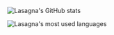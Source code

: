 ![Lasagna's GitHub stats](https://github-readme-stats.vercel.app/api?username=WebLasagna&show_icons=true&theme=dark&hide=contribs,prs,issues)

![Lasagna's most used languages](https://github-readme-stats.vercel.app/api/top-langs/?username=WebLasagna&layout=compact)
